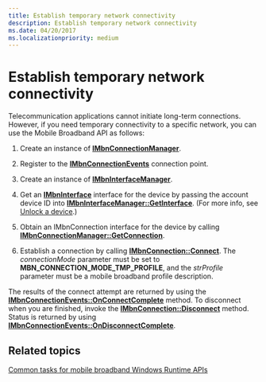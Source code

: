 ```yaml
---
title: Establish temporary network connectivity
description: Establish temporary network connectivity
ms.date: 04/20/2017
ms.localizationpriority: medium
---
```


# Establish temporary network connectivity


Telecommunication applications cannot initiate long-term connections. However, if you need temporary connectivity to a specific network, you can use the Mobile Broadband API as follows:

1.  Create an instance of [**IMbnConnectionManager**](/windows/win32/api/mbnapi/nn-mbnapi-imbnconnectionmanager).

2.  Register to the [**IMbnConnectionEvents**](/windows/win32/api/mbnapi/nn-mbnapi-imbnconnectionevents) connection point.

3.  Create an instance of [**IMbnInterfaceManager**](/windows/win32/api/mbnapi/nn-mbnapi-imbninterfacemanager).

4.  Get an [**IMbnInterface**](/windows/win32/api/mbnapi/nn-mbnapi-imbninterface) interface for the device by passing the account device ID into [**IMbnInterfaceManager::GetInterface**](/windows/win32/api/mbnapi/nf-mbnapi-imbninterfacemanager-getinterface). (For more info, see [Unlock a device](unlock-a-device.md).)

5.  Obtain an IMbnConnection interface for the device by calling [**IMbnConnectionManager::GetConnection**](/windows/win32/api/mbnapi/nf-mbnapi-imbnconnectionmanager-getconnection).

6.  Establish a connection by calling [**IMbnConnection::Connect**](/windows/win32/api/mbnapi/nf-mbnapi-imbnconnection-connect). The *connectionMode* parameter must be set to **MBN\_CONNECTION\_MODE\_TMP\_PROFILE**, and the *strProfile* parameter must be a mobile broadband profile description.

The results of the connect attempt are returned by using the [**IMbnConnectionEvents::OnConnectComplete**](/windows/win32/api/mbnapi/nf-mbnapi-imbnconnectionevents-onconnectcomplete) method. To disconnect when you are finished, invoke the [**IMbnConnection::Disconnect**](/windows/win32/api/mbnapi/nf-mbnapi-imbnconnection-disconnect) method. Status is returned by using [**IMbnConnectionEvents::OnDisconnectComplete**](/windows/win32/api/mbnapi/nf-mbnapi-imbnconnectionevents-ondisconnectcomplete).

## <span id="related_topics"></span>Related topics


[Common tasks for mobile broadband Windows Runtime APIs](./create-a-mobilebroadbandaccount-object.md)

 

